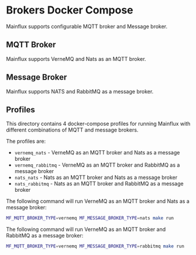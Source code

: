 # Brokers Docker Compose

Mainflux supports configurable MQTT broker and Message broker.

## MQTT Broker

Mainflux supports VerneMQ and Nats as an MQTT broker.

## Message Broker

Mainflux supports NATS and RabbitMQ as a message broker.

## Profiles

This directory contains 4 docker-compose profiles for running Mainflux with different combinations of MQTT and message brokers.

The profiles are:

- `vernemq_nats` - VerneMQ as an MQTT broker and Nats as a message broker
- `vernemq_rabbitmq` - VerneMQ as an MQTT broker and RabbitMQ as a message broker
- `nats_nats` - Nats as an MQTT broker and Nats as a message broker
- `nats_rabbitmq` - Nats as an MQTT broker and RabbitMQ as a message broker

The following command will run VerneMQ as an MQTT broker and Nats as a message broker:

```bash
MF_MQTT_BROKER_TYPE=vernemq MF_MESSAGE_BROKER_TYPE=nats make run
```

The following command will run VerneMQ as an MQTT broker and RabbitMQ as a message broker:

```bash
MF_MQTT_BROKER_TYPE=vernemq MF_MESSAGE_BROKER_TYPE=rabbitmq make run
```
